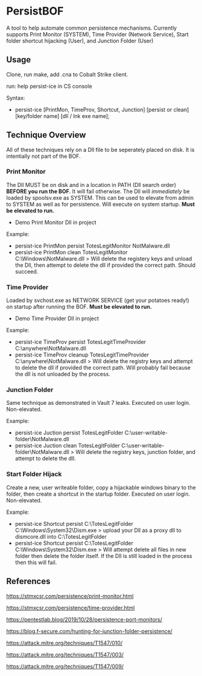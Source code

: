 # PersistBOF
A tool to help automate common persistence mechanisms.  Currently supports Print Monitor (SYSTEM), Time Provider (Network Service), Start folder shortcut hijacking (User), and Junction Folder (User)

## Usage
Clone, run make, add .cna to Cobalt Strike client.

run: help persist-ice in CS console

Syntax:
- persist-ice [PrintMon, TimeProv, Shortcut, Junction] [persist or clean] [key/folder name] [dll / lnk exe name];


## Technique Overview
All of these techniques rely on a Dll file to be seperately placed on disk.  It is intentially not part of the BOF.

### Print Monitor
The Dll MUST be on disk and in a location in PATH (Dll search order) **BEFORE you run the BOF**.  It will fail otherwise.  The Dll will *immediately* be loaded by spoolsv.exe as SYSTEM.  This can be used to elevate from admin to SYSTEM as well as for persistence.  Will execute on system startup. **Must be elevated to run.**

- Demo Print Monitor Dll in project

Example:

- persist-ice PrintMon persist TotesLegitMonitor NotMalware.dll
- persist-ice PrintMon clean TotesLegitMonitor C:\Windows\NotMalware.dll  > Will delete the registery keys and unload the Dll, then attempt to delete the dll if provided the correct path.  Should succeed.

### Time Provider
Loaded by svchost.exe as NETWORK SERVICE (get your potatoes ready!) on startup after running the BOF.  **Must be elevated to run.**

- Demo Time Provider Dll in project

Example:
- persist-ice TimeProv persist TotesLegitTimeProvider C:\anywhere\NotMalware.dll
- persist-ice TimeProv cleanup TotesLegitTimeProvider C:\anywhere\NotMalware.dll  > Will delete the registry keys and attempt to delete the dll if provided the correct path. Will probably fail because the dll is not unloaded by the process.

### Junction Folder
Same technique as demonstrated in Vault 7 leaks. Executed on user login.  Non-elevated.

Example:

- persist-ice Juction persist TotesLegitFolder C:\user-writable-folder\NotMalware.dll
- persist-ice Juction clean TotesLegitFolder C:\user-writable-folder\NotMalware.dll > Will delete the registry keys, junction folder, and attempt to delete the dll. 


### Start Folder Hijack
Create a new, user writeable folder, copy a hijackable windows binary to the folder, then create a shortcut in the startup folder. Executed on user login. Non-elevated.

Example:

- persist-ice Shortcut persist C:\TotesLegitFolder C:\Windows\System32\Dism.exe > upload your Dll as a proxy dll to dismcore.dll into C:\TotesLegitFolder
- persist-ice Shortcut persist C:\TotesLegitFolder C:\Windows\System32\Dism.exe > Will attempt delete all files in new folder then delete the folder itself.  If the Dll is still loaded in the process then this will fail.



## References
https://stmxcsr.com/persistence/print-monitor.html

https://stmxcsr.com/persistence/time-provider.html

https://pentestlab.blog/2019/10/28/persistence-port-monitors/

https://blog.f-secure.com/hunting-for-junction-folder-persistence/

https://attack.mitre.org/techniques/T1547/010/

https://attack.mitre.org/techniques/T1547/003/

https://attack.mitre.org/techniques/T1547/009/
